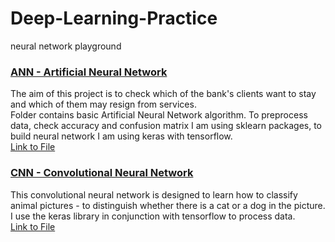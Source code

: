 # Deep-Learning-Practice
neural network playground

### [ANN - Artificial Neural Network](https://github.com/Ysbail/Deep-Learning-Practice/tree/master/ANN)

The aim of this project is to check which of the bank's clients want to stay and which of them may resign from services.
<br>Folder contains basic Artificial Neural Network algorithm. To preprocess data, check accuracy and confusion matrix I am using sklearn packages, to build neural network I am using keras with tensorflow.
<br>[Link to File](ANN/ann.py)

### [CNN - Convolutional Neural Network](https://github.com/Ysbail/Deep-Learning-Practice/tree/master/Convolutional_Neural_Networks)

This convolutional neural network is designed to learn how to classify animal pictures - to distinguish whether there is a cat or a dog in the picture.
<br>I use the keras library in conjunction with tensorflow to process data.
<br>[Link to File](Convolutional_Neural_Networks/cnn_basic.py)
